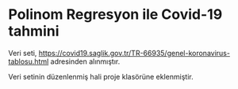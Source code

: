 # Polinom Regresyon ile Covid-19 tahmini

Veri seti, https://covid19.saglik.gov.tr/TR-66935/genel-koronavirus-tablosu.html adresinden alınmıştır.

Veri setinin düzenlenmiş hali proje klasörüne eklenmiştir.
